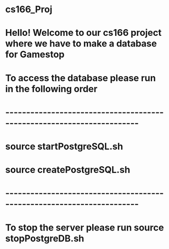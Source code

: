 # cs166_Proj
# Hello! Welcome to our cs166 project where we have to make a database for Gamestop
# To access the database please run in the following order
# ----------------------------------------------------------------------
# source startPostgreSQL.sh
# source createPostgreSQL.sh
# ----------------------------------------------------------------------

# To stop the server please run source stopPostgreDB.sh